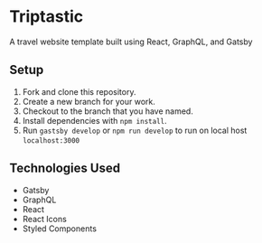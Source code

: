 # Triptastic

A travel website template built using React, GraphQL, and Gatsby

## Setup

1.  Fork and clone this repository.
1.  Create a new branch for your work.
1.  Checkout to the branch that you have named.
1.  Install dependencies with `npm install`.
1.  Run `gastsby develop` or `npm run develop` to run on local host `localhost:3000`

## Technologies Used

- Gatsby
- GraphQL
- React
- React Icons
- Styled Components
